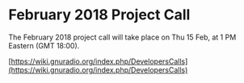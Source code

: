 
# February 2018 Project Call

The February 2018 project call will take place on Thu 15 Feb, at 1 PM Eastern (GMT 18:00).

[https://wiki.gnuradio.org/index.php/DevelopersCalls](https://wiki.gnuradio.org/index.php/DevelopersCalls)
